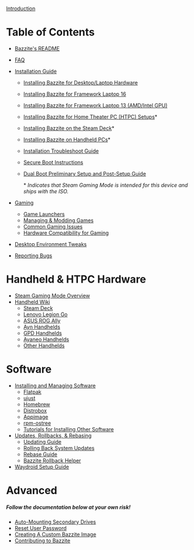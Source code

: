 <div class="hidden">

[Introduction](Introduction.md)

</div>

# Table of Contents

- [Bazzite's README](Bazzite_README.md)
- [FAQ](General/FAQ.md)
- [Installation Guide](General/Installation_Guide/index.md)

  - [Installing Bazzite for Desktop/Laptop Hardware](General/Installation_Guide/Installing_Bazzite_for_Desktop_or_Laptop_Hardware.md)
  - [Installing Bazzite for Framework Laptop 16](General/Installation_Guide/Installing_Bazzite_for_Framework_Laptop_16.md)
  - [Installing Bazzite for Framework Laptop 13 (AMD/Intel GPU)](General/Installation_Guide/Installing_Bazzite_Framework_Laptop_13.md)
  - [Installing Bazzite for Home Theater PC (HTPC) Setups](General/Installation_Guide/Installing_Bazzite_for_HTPC_Setups.md)\*
  - [Installing Bazzite on the Steam Deck](General/Installation_Guide/Installing_Bazzite_for_Steam_Deck.md)\*
  - [Installing Bazzite on Handheld PCs](General/Installation_Guide/Installing_Bazzite_for_Handheld_PCs.md)\*
  - [Installation Troubleshoot Guide](General/Installation_Guide/troubleshoot_guide.md)
  - [Secure Boot Instructions](General/Installation_Guide/secure_boot.md)
  - [Dual Boot Preliminary Setup and Post-Setup Guide](General/Installation_Guide/dual_boot_setup_guide.md)

    \* _Indicates that Steam Gaming Mode is intended for this device and ships with the ISO._

- [Gaming](Gaming/index.md)
  - [Game Launchers](Gaming/Game_Launchers.md)
  - [Managing & Modding Games](Gaming/Managing_and_modding_games.md)
  - [Common Gaming Issues](Gaming/Common_gaming_issues.md)
  - [Hardware Compatibility for Gaming](Gaming/Common_gaming_issues.md)
- [Desktop Environment Tweaks](General/Desktop_Environment_Tweaks.md)
- [Reporting Bugs](General/reporting_bugs.md)

# Handheld & HTPC Hardware

- [Steam Gaming Mode Overview](Handheld_and_HTPC_edition/Steam_Gaming_Mode/index.md)
- [Handheld Wiki](Handheld_and_HTPC_edition/Handheld_Wiki/index.md)
  - [Steam Deck](Handheld_and_HTPC_edition/Handheld_Wiki/Steam_Deck.md)
  - [Lenovo Legion Go](Handheld_and_HTPC_edition/Handheld_Wiki/Lenovo_Legion_Go.md)
  - [ASUS ROG Ally](Handheld_and_HTPC_edition/Handheld_Wiki/ASUS_ROG_Ally.md)
  - [Ayn Handhelds](Handheld_and_HTPC_edition/Handheld_Wiki/Ayn_Handhelds.md)
  - [GPD Handhelds](Handheld_and_HTPC_edition/Handheld_Wiki/GPD_Handhelds.md)
  - [Ayaneo Handhelds](Handheld_and_HTPC_edition/Handheld_Wiki/Ayaneo_Handhelds.md)
  - [Other Handhelds](Handheld_and_HTPC_edition/Handheld_Wiki/Other_Handhelds.md)

# Software

- [Installing and Managing Software](Installing_and_Managing_Software/index.md)
  - [Flatpak](Installing_and_Managing_Software/Flatpak.md)
  - [ujust](Installing_and_Managing_Software/ujust.md)
  - [Homebrew](Installing_and_Managing_Software/Homebrew.md)
  - [Distrobox](Installing_and_Managing_Software/Distrobox.md)
  - [Appimage](Installing_and_Managing_Software/AppImage.md)
  - [rpm-ostree](Installing_and_Managing_Software/rpm-ostree.md)
  - [Tutorials for Installing Other Software](Installing_and_Managing_Software/index.md)
- [Updates, Rollbacks, & Rebasing](Installing_and_Managing_Software/Updates_Rollbacks_&_Rebasing/index.md)
  - [Updating Guide](Installing_and_Managing_Software/Updates_Rollbacks_&_Rebasing/updating_guide.md)
  - [Rolling Back System Updates](Installing_and_Managing_Software/Updates_Rollbacks_&_Rebasing/rolling_back_system_updates.md)
  - [Rebase Guide](Installing_and_Managing_Software/Updates_Rollbacks_&_Rebasing/rebase_guide.md)
  - [Bazzite Rollback Helper](Installing_and_Managing_Software/Updates_Rollbacks_&_Rebasing/bazzite_rollback_helper.md)
- [Waydroid Setup Guide](Installing_and_Managing_Software/Waydroid_Setup_Guide.md)

# Advanced

##### **_Follow the documentation below at your own risk!_**

- [Auto-Mounting Secondary Drives](Advanced/Auto-Mounting_Secondary_Drives.md)
- [Reset User Password](Advanced/Reset_User_Password.md)
- [Creating A Custom Bazzite Image](Advanced/creating_custom_image.md)
- [Contributing to Bazzite](Advanced/Contributing_to_bazzite.md)
